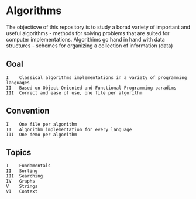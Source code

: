 # Algorithms

The objecticve of this repository is to study a borad variety of important and useful algorithms - methods for solving problems that are 
suited for computer implementations. Algorithims go hand in hand with data structures - schemes for organizing 
a collection of information (data)

## Goal
	I    Classical algorithms implementations in a variety of programming languages
	II   Based on Object-Oriented and Functional Programming paradims
	III  Correct and ease of use, one file per algorithm

## Convention
	I    One file per algorithm
	II   Algorithm implementation for every language
	III  One demo per algorithm

## Topics

	I    Fundamentals
	II   Sorting
	III  Searching
	IV   Graphs
	V    Strings
	VI   Context
